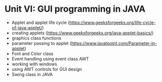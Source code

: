 # Unit VI: GUI programming in JAVA
- Applet and applet life cycle (https://www.geeksforgeeks.org/life-cycle-of-java-applet/)
- creating applets (https://www.geeksforgeeks.org/java-applet-basics/)
- graphics class functions
- parameter passing to applet (https://www.javatpoint.com/Parameter-in-applet)
- Font and Color class
- Event handling using event class AWT
- working with windows
- using AWT controls for GUI design
- Swing class in JAVA
